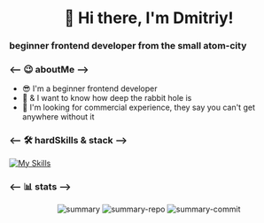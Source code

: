 <div id="header" align="center">
    <h1>👋 Hi there, I'm Dmitriy!</h1>
    <h3 align="left">beginner frontend developer from the small atom-city</h3>
</div>

### <-- 😉 aboutMe -->

- 😎 I'm a beginner frontend developer
- 🐇 & I want to know how deep the rabbit hole is
- 🤯 I'm looking for commercial experience, they say you can't get anywhere without it

### <-- 🛠️ hardSkills & stack -->

[![My Skills](https://skillicons.dev/icons?i=js,ts,react,nodejs,html,css,svg,sass,styledcomponents,emotion,vite,webpack,git,github,npm,vscode,figma&perline=20)](https://skillicons.dev)

### <-- 📊 stats -->

<div id="stat" align="center">
    <img src="http://github-profile-summary-cards.vercel.app/api/cards/profile-details?username=Deemon13&theme=github_dark" alt="summary" />
    <img src="http://github-profile-summary-cards.vercel.app/api/cards/repos-per-language?username=Deemon13&theme=github_dark" alt="summary-repo" />
    <img src="http://github-profile-summary-cards.vercel.app/api/cards/most-commit-language?username=Deemon13&theme=github_dark" alt="summary-commit" />
</div>
